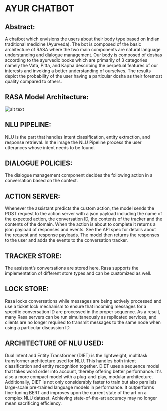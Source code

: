 # AYUR CHATBOT

## Abstract: 
A chatbot which envisions the users about their body type based on Indian traditional medicine (Ayurveda). The bot is composed of the basic architecture of RASA where the two main components are natural language understanding and dialogue management. Our body is composed of doshas according to the ayurvedic books which are primarily of 3 categories namely the Vata, Pitta, and Kapha describing the perpetual features of our interests and invoking a better understanding of ourselves. The results depict the probability of the user having a particular dosha as their foremost quality compared to others. 
    
## RASA Model Architecture:

![alt text](https://rasa.com/docs/rasa/img/architecture.png)


## NLU PIPELINE:
NLU is the part that handles intent classification, entity extraction, and response retrieval. In the image the NLU Pipeline process the user utterances whose intent needs to be found. 
    
## DIALOGUE POLICIES:
The dialogue management component decides the following action in a conversation based on the context. 


## ACTION SERVER:
Whenever the assistant predicts the custom action, the model sends the POST request to the action server with a json payload including the name of the expected action, the conversation ID, the contents of the tracker and the contents of the domain. When the action is about to complete it returns a json payload of responses and events. See the API spec for details about the request and response payloads. The model then returns the responses to the user and adds the events to the conversation tracker.

## TRACKER STORE:
The assistant’s conversations are stored here. Rasa supports the implementation of different store types and can be customized as well.
    
## LOCK STORE:
Rasa locks conversations while messages are being actively processed and use a ticket lock mechanism to ensure that incoming messages for a specific conversation ID are processed in the proper sequence. As a result, many Rasa servers can be run simultaneously as replicated services, and clients are no longer required to transmit messages to the same node when using a particular discussion ID.

## ARCHITECTURE OF NLU USED:
Dual Intent and Entity Transformer (DIET) is the lightweight, multitask transformer architecture used for NLU. This handles both intent classification and entity recognition together. DIET uses a sequence model that takes word order into account, thereby offering better performance. It's also a more compact model with a plug-and-play, modular architecture. Additionally, DIET is not only considerably faster to train but also parallels large-scale pre-trained language models in performance. It outperforms fine-tuning BERT and improves upon the current state of the art on a complex NLU dataset. Achieving state-of-the-art accuracy may no longer mean sacrificing efficiency.


